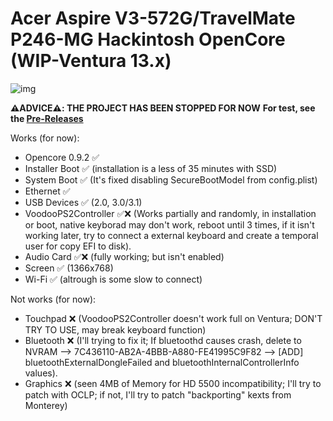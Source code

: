 # Acer Aspire V3-572G/TravelMate P246-MG Hackintosh OpenCore (WIP-Ventura 13.x)

[Pre-Releases]: https://github.com/sebasrock156/Acer-V3-572-TMP246-OpenCore/releases/tag/pre-releases

![img](https://i.imgur.com/iRjYEHF.png)

**⚠️ADVICE⚠️:  THE PROJECT HAS BEEN STOPPED FOR NOW**
**For test, see the [Pre-Releases]**

Works (for now):
- Opencore 0.9.2 ✅
- Installer Boot ✅ (installation is a less of 35 minutes with SSD) 
- System Boot ✅ (It's fixed disabling SecureBootModel from config.plist)
- Ethernet ✅
- USB Devices ✅ (2.0, 3.0/3.1)
- VoodooPS2Controller ✅❌ (Works partially and randomly, in installation or boot, native keyborad may don't work, reboot until 3 times, if it isn't working later, try to connect a external keyboard and create a temporal user for copy EFI to disk).
- Audio Card ✅❌ (fully working; but isn't enabled)
- Screen ✅ (1366x768)
- Wi-Fi ✅ (altrough is some slow to connect)

Not works (for now):
- Touchpad ❌ (VoodooPS2Controller doesn't work full on Ventura; DON'T TRY TO USE, may break keyboard function)
- Bluetooth ❌ (I'll trying to fix it; If bluetoothd causes crash, delete to NVRAM --> 7C436110-AB2A-4BBB-A880-FE41995C9F82 --> [ADD] bluetoothExternalDongleFailed and bluetoothInternalControllerInfo values).
- Graphics ❌ (seen 4MB of Memory for HD 5500 incompatibility; I'll try to patch with OCLP; if not, I'll try to patch "backporting" kexts from Monterey)


 
